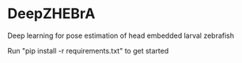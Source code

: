 # DeepZHEBrA
Deep learning for pose estimation of head embedded larval zebrafish

Run "pip install -r requirements.txt" to get started